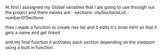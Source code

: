 At first I asssigned my Global variables that I am going to use through out the project and there names are:
 -sections
 -mySectionsList
 -numberOfSections

 then I made a function to create nav list and it edits it's inner html so that it gets a name and get linked

 and my final function it activates each section depending on the viewport using a built in function.
